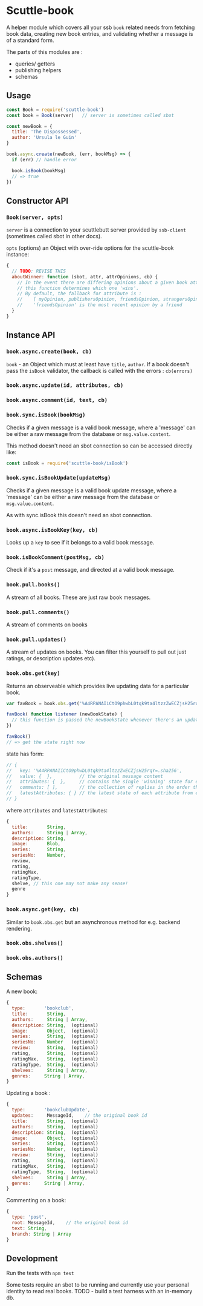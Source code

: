 # Scuttle-book

A helper module which covers all your ssb `book` related needs from fetching book data, creating new book entries, and validating whether a message is of a standard form.

The parts of this modules are : 
- queries/ getters
- publishing helpers 
- schemas

## Usage

```js
const Book = require('scuttle-book')
const book = Book(server)   // server is sometimes called sbot

const newBook = {
  title: 'The Dispossessed',
  author: 'Ursula le Guin'
}

book.async.create(newBook, (err, bookMsg) => {
  if (err) // handle error

  book.isBook(bookMsg)
  // => true
})

```

## Constructor API

### `Book(server, opts)`

`server` is a connection to your scuttlebutt server provided by `ssb-client` (sometimes called sbot in other docs).

`opts` (options) an Object with over-ride options for the scuttle-book instance: 

```js
{
  // TODO: REVISE THIS
  aboutWinner: function (sbot, attr, attrOpinions, cb) {
    // In the event there are differing opinions about a given book attribute, 
    // this function determines which one 'wins'.
    // By default, the fallback for attribute is :
    //    [ myOpinion, publishersOpinion, friendsOpinion, strangersOpinion ] 
    //    'friendsOpinion' is the most recent opinion by a friend
  }
}
```

## Instance API

### `book.async.create(book, cb)`

`book` - an Object which must at least have `title`, `author`. If a book doesn't pass the `isBook` validator, the callback is called with the errors : `cb(errors)`

### `book.async.update(id, attributes, cb)`
### `book.async.comment(id, text, cb)`

### `book.sync.isBook(bookMsg)`

Checks if a given message is a valid book message, where a 'message' can be either a raw message from the database or `msg.value.content`.

This method doesn't need an sbot connection so can be accessed directly like:

```js
const isBook = require('scuttle-book/isBook')
```

### `book.sync.isBookUpdate(updateMsg)`

Checks if a given message is a valid book update message, where a 'message' can be either a raw message from the database or `msg.value.content`.

As with sync.isBook this doesn't need an sbot connection.

### `book.async.isBookKey(key, cb)`

Looks up a `key` to see if it belongs to a valid book message.

### `book.isBookComment(postMsg, cb)`

Check if it's a `post` message, and directed at a valid book message.

### `book.pull.books()`

A stream of all books. These are just raw book messages.

### `book.pull.comments()`

A stream of comments on books

### `book.pull.updates()`

A stream of updates on books. You can filter this yourself to pull out just ratings, or description updates etc).

### `book.obs.get(key)`

Returns an observeable which provides live updating data for a particular book.

```js
var favBook = book.obs.get('%A4RPANAIiCtO9phwbL0tqk9ta4ltzzZwECZjsH25rqY=.sha256"')

favBook( function listener (newBookState) {
  // this function is passed the newBookState whenever there's an update
})

favBook()
// => get the state right now

```

state has form:
```js
// {
//   key: '%A4RPANAIiCtO9phwbL0tqk9ta4ltzzZwECZjsH25rqY=.sha256',
//   value: {  },          // the original message content
//   attributes: {  },     // contains the single 'winning' state for each attr
//   comments: [ ],        // the collection of replies in the order they were published
//   latestAttributes: { } // the latest state of each attribute from each peer
// }
```

where `attributes` and `latestAttributes`:
```js
{
  title:       String,
  authors:     String | Array,
  description: String,
  image:       Blob,
  series:      String,
  seriesNo:    Number,
  review,
  rating,      
  ratingMax,  
  ratingType,
  shelve, // this one may not make any sense!
  genre
}
```

### `book.async.get(key, cb)`

Similar to `book.obs.get` but an asynchronous method for e.g. backend rendering.

### `book.obs.shelves()`

### `book.obs.authors()`



## Schemas

A new book:
```js
{
  type:       'bookclub',
  title:       String,
  authors:     String | Array,
  description: String,  (optional)
  image:       Object,  (optional)
  series:      String,  (optional)
  seriesNo:    Number   (optional)
  review:      String,  (optional)
  rating,      String,  (optional)
  ratingMax,   String,  (optional)
  ratingType,  String,  (optional)
  shelves:     String | Array,
  genres:     String | Array,
}
```

Updating a book :
```js
{
  type:       'bookclubUpdate',
  updates:     MessageId,    // the original book id
  title:       String,  (optional)
  authors:     String,  (optional)
  description: String,  (optional)
  image:       Object,  (optional)
  series:      String,  (optional)
  seriesNo:    Number,  (optional)
  review:      String,  (optional)
  rating,      String,  (optional)
  ratingMax,   String,  (optional)
  ratingType,  String,  (optional)
  shelves:     String | Array,
  genres:     String | Array,
}
```

Commenting on a book:
```js
{
  type: 'post',
  root: MessageId,    // the original book id
  text: String,
  branch: String | Array
}
```

## Development

Run the tests with `npm test`

Some tests require an sbot to be running and currently use your personal identity to read real books.
TODO - build a test harness with an in-memory db.

